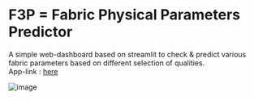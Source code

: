 # F3P = Fabric Physical Parameters Predictor   

A simple web-dashboard based on streamlit to check & predict various fabric parameters based on different selection of qualities.   
App-link : [here](https://sinchan-s-f3p-main-3m4syq.streamlitapp.com/)   

![image](https://user-images.githubusercontent.com/63915540/188497488-5801339e-eda1-48ca-894f-2858cdc412b7.png)
